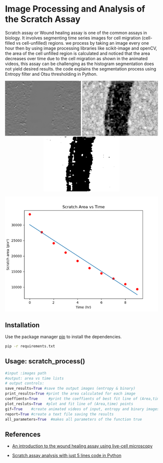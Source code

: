 # Image Processing and Analysis of the Scratch Assay
Scratch assay or Wound healing assay is one of the common assays in biology. It involves segmenting time series images for cell migration (cell-filled vs cell-unfilled) regions. we process by taking an image every one hour then by using image processing libraries like scikit-image and openCV, the area of the cell unfilled region is calculated and noticed that the area decreases over time due to the cell migration as shown in the animated videos, this assay can be challenging as the histogram segmentation does not yield desired results. the code explains the segmentation process using Entropy filter and Otsu thresholding in Python. 

<div align="center">
<p>
<img src="results/input_animation.gif" width="250"/>
<img src="results/entropy_animation.gif" width="250"/> 
<img src="results/binary_animation.gif" width="250"/> 
</p>
</div>
<div align="center">
<p>
<img src="scratch_results.png" width="600"/>
</p>
</div>



## Installation

Use the package manager [pip](https://pip.pypa.io/en/stable/) to install the dependencies.

```bash
pip -r requirements.txt
```

## Usage: scratch_process()

```python
#input :images path
#output: area vs time lists
# output controls:
save_results=True #save the output images (entropy & binary)
print_results=True #print the area calculated for each image
coeffients=True     #print the coeffients of best fit line of (Area,time) points
plot_resluts=True  #plot and fit line of (Area,time) points
gif=True    #create animated videos of input, entropy and binary images
report=True #create a text file saving the results
all_parameters=True  #makes all parameters of the function true 
```

## References
- [An introduction to the wound healing assay using live-cell microscopy](https://www.ncbi.nlm.nih.gov/pmc/articles/PMC5154238/pdf/kcam-08-05-969641.pdf)

- [Scratch assay analysis with just 5 lines code in Python](https://www.youtube.com/watch?v=jcUx-TQpcM8)
